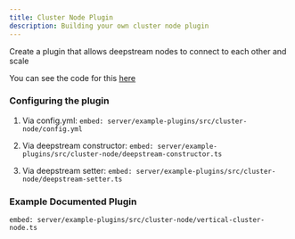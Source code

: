 ```yaml
---
title: Cluster Node Plugin
description: Building your own cluster node plugin
---
```


Create a plugin that allows deepstream nodes to connect to each other and scale

You can see the code for this [here](https://github.com/deepstreamIO/deepstream.io-example-plugins)

### Configuring the plugin

1) Via config.yml:
`embed: server/example-plugins/src/cluster-node/config.yml`

2) Via deepstream constructor:
`embed: server/example-plugins/src/cluster-node/deepstream-constructor.ts`

3) Via deepstream setter:
`embed: server/example-plugins/src/cluster-node/deepstream-setter.ts`

### Example Documented Plugin

`embed: server/example-plugins/src/cluster-node/vertical-cluster-node.ts`